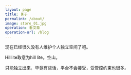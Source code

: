 ```yaml
---
layout: page
title: 关于
permalink: /about/
image: store_01.jpg
operation: 看文章
operation-url: /blog
---
```

现在已经很久没有人维护个人独立空间了吧。

Hilllite取意为hill lite，空山。

只能独立出来，毕竟有些话，平台不会接受，受管控约束也很多。

